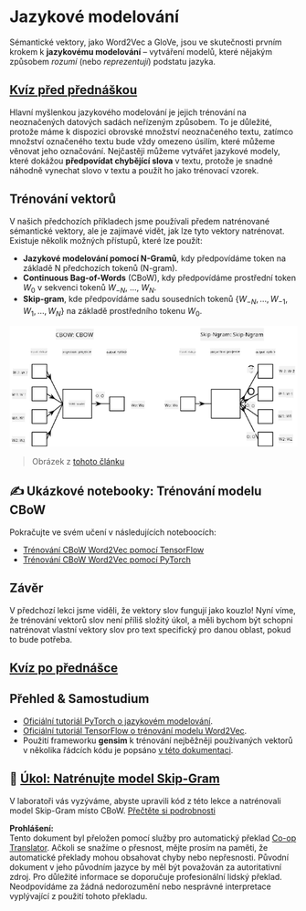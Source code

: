 <!--
CO_OP_TRANSLATOR_METADATA:
{
  "original_hash": "31b46ba1f3aa78578134d4829f88be53",
  "translation_date": "2025-08-25T21:55:32+00:00",
  "source_file": "lessons/5-NLP/15-LanguageModeling/README.md",
  "language_code": "cs"
}
-->
# Jazykové modelování

Sémantické vektory, jako Word2Vec a GloVe, jsou ve skutečnosti prvním krokem k **jazykovému modelování** – vytváření modelů, které nějakým způsobem *rozumí* (nebo *reprezentují*) podstatu jazyka.

## [Kvíz před přednáškou](https://ff-quizzes.netlify.app/en/ai/quiz/29)

Hlavní myšlenkou jazykového modelování je jejich trénování na neoznačených datových sadách neřízeným způsobem. To je důležité, protože máme k dispozici obrovské množství neoznačeného textu, zatímco množství označeného textu bude vždy omezeno úsilím, které můžeme věnovat jeho označování. Nejčastěji můžeme vytvářet jazykové modely, které dokážou **předpovídat chybějící slova** v textu, protože je snadné náhodně vynechat slovo v textu a použít ho jako trénovací vzorek.

## Trénování vektorů

V našich předchozích příkladech jsme používali předem natrénované sémantické vektory, ale je zajímavé vidět, jak lze tyto vektory natrénovat. Existuje několik možných přístupů, které lze použít:

* **Jazykové modelování pomocí N-Gramů**, kdy předpovídáme token na základě N předchozích tokenů (N-gram).
* **Continuous Bag-of-Words** (CBoW), kdy předpovídáme prostřední token $W_0$ v sekvenci tokenů $W_{-N}$, ..., $W_N$.
* **Skip-gram**, kde předpovídáme sadu sousedních tokenů {$W_{-N},\dots, W_{-1}, W_1,\dots, W_N$} na základě prostředního tokenu $W_0$.

![obrázek z článku o převodu slov na vektory](../../../../../translated_images/example-algorithms-for-converting-words-to-vectors.fbe9207a726922f6f0f5de66427e8a6eda63809356114e28fb1fa5f4a83ebda7.cs.png)

> Obrázek z [tohoto článku](https://arxiv.org/pdf/1301.3781.pdf)

## ✍️ Ukázkové notebooky: Trénování modelu CBoW

Pokračujte ve svém učení v následujících noteboocích:

* [Trénování CBoW Word2Vec pomocí TensorFlow](../../../../../lessons/5-NLP/15-LanguageModeling/CBoW-TF.ipynb)
* [Trénování CBoW Word2Vec pomocí PyTorch](../../../../../lessons/5-NLP/15-LanguageModeling/CBoW-PyTorch.ipynb)

## Závěr

V předchozí lekci jsme viděli, že vektory slov fungují jako kouzlo! Nyní víme, že trénování vektorů slov není příliš složitý úkol, a měli bychom být schopni natrénovat vlastní vektory slov pro text specifický pro danou oblast, pokud to bude potřeba.

## [Kvíz po přednášce](https://ff-quizzes.netlify.app/en/ai/quiz/30)

## Přehled & Samostudium

* [Oficiální tutoriál PyTorch o jazykovém modelování](https://pytorch.org/tutorials/beginner/nlp/word_embeddings_tutorial.html).
* [Oficiální tutoriál TensorFlow o trénování modelu Word2Vec](https://www.TensorFlow.org/tutorials/text/word2vec).
* Použití frameworku **gensim** k trénování nejběžněji používaných vektorů v několika řádcích kódu je popsáno [v této dokumentaci](https://pytorch.org/tutorials/beginner/nlp/word_embeddings_tutorial.html).

## 🚀 [Úkol: Natrénujte model Skip-Gram](lab/README.md)

V laboratoři vás vyzýváme, abyste upravili kód z této lekce a natrénovali model Skip-Gram místo CBoW. [Přečtěte si podrobnosti](lab/README.md)

**Prohlášení:**  
Tento dokument byl přeložen pomocí služby pro automatický překlad [Co-op Translator](https://github.com/Azure/co-op-translator). Ačkoli se snažíme o přesnost, mějte prosím na paměti, že automatické překlady mohou obsahovat chyby nebo nepřesnosti. Původní dokument v jeho původním jazyce by měl být považován za autoritativní zdroj. Pro důležité informace se doporučuje profesionální lidský překlad. Neodpovídáme za žádná nedorozumění nebo nesprávné interpretace vyplývající z použití tohoto překladu.
